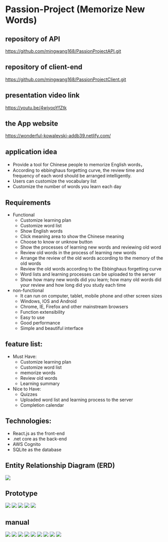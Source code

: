 ﻿# Passion-Project (Memorize New Words)
## repository of API
https://github.com/mingwang168/PassionProjectAPI.git
## repository of client-end
https://github.com/mingwang168/PassionProjectClient.git
## presentation video link
https://youtu.be/4wjyooYfZtk
## the App website
https://wonderful-kowalevski-addb39.netlify.com/
## application idea
* Provide a tool for Chinese people to memorize English words，
* According to ebbinghaus forgetting curve, the review time and frequency of each word should be arranged intelligently.
* Users can customize the vocabulary list
* Customize the number of words you learn each day
## Requirements
* Functional
  * Customize learning plan
  * Customize word list
  * Show English words 
  * Click meaning area to show the Chinese meaning
  * Choose to know or unknow button
  * Show the processes of learning new words and reviewing old word
  * Review old words in the process of learning new words
  * Arrange the review of the old words according to the memory of the old words
  * Review the old words according to the Ebbinghaus forgetting curve
  * Word lists and learning processes can be uploaded to the server
  * Show how many new words did you learn; how many old words did your review and how long did you study each time
* non-functional
  * It can run on computer, tablet, mobile phone and other screen sizes
  * Windows, IOS and Android
  * Chrome, IE, Firefox and other mainstream browsers
  * Function extensibility
  * Easy to use
  * Good performance
  * Simple and beautiful interface
## feature list:
* Must Have:
  * Customize learning plan
  * Customize word list
  * memorize words
  * Review old words
  * Learning summary
* Nice to Have:
  * Quizzes
  * Uploaded word list and learning process to the server
  * Completion calendar
## Technologies:
* React.js as the front-end
* .net core as the back-end
* AWS Cognito
* SQLite as the database
## Entity Relationship Diagram (ERD)
![](https://github.com/mingwang168/Passion-Project/raw/master/PassionProject2.JPG) 
## Prototype
![](https://github.com/mingwang168/Passion-Project/raw/master/1-Screen.jpg) 
![](https://github.com/mingwang168/Passion-Project/raw/master/2-Screen.jpg) 
![](https://github.com/mingwang168/Passion-Project/raw/master/3-Screen.jpg) 
![](https://github.com/mingwang168/Passion-Project/raw/master/4-Screen.jpg) 
![](https://github.com/mingwang168/Passion-Project/raw/master/5-Screen.jpg) 
## manual
![](https://github.com/mingwang168/Passion-Project/raw/master/032214012567_0NewMicrosoftWordDocument_1.Jpeg)
![](https://github.com/mingwang168/Passion-Project/raw/master/032214012567_0NewMicrosoftWordDocument_2.Jpeg)
![](https://github.com/mingwang168/Passion-Project/raw/master/032214012567_0NewMicrosoftWordDocument_3.Jpeg)
![](https://github.com/mingwang168/Passion-Project/raw/master/032214012567_0NewMicrosoftWordDocument_4.Jpeg)
![](https://github.com/mingwang168/Passion-Project/raw/master/032214012567_0NewMicrosoftWordDocument_5.Jpeg)
![](https://github.com/mingwang168/Passion-Project/raw/master/032214012567_0NewMicrosoftWordDocument_6.Jpeg)
![](https://github.com/mingwang168/Passion-Project/raw/master/032214012567_0NewMicrosoftWordDocument_7.Jpeg)
![](https://github.com/mingwang168/Passion-Project/raw/master/032214012567_0NewMicrosoftWordDocument_8.Jpeg)
![](https://github.com/mingwang168/Passion-Project/raw/master/032214012567_0NewMicrosoftWordDocument_9.Jpeg)
